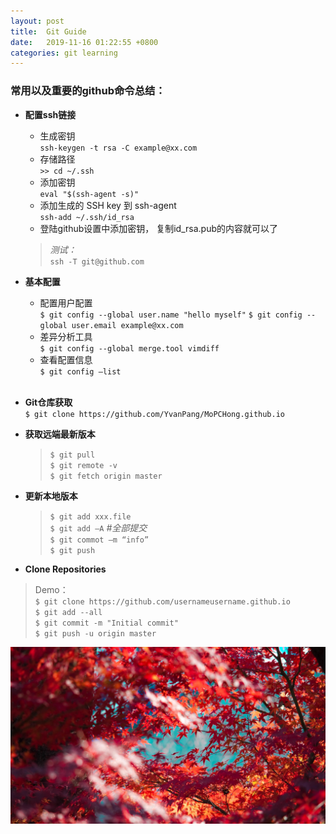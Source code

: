 ```yaml
---
layout: post
title:  Git Guide
date:   2019-11-16 01:22:55 +0800
categories: git learning
---
```

### 常用以及重要的github命令总结：

* **配置ssh链接**

   + 生成密钥  
   `ssh-keygen -t rsa -C example@xx.com`
   + 存储路径  
   `>> cd ~/.ssh`
   + 添加密钥  
   `eval "$(ssh-agent -s)"`
   + 添加生成的 SSH key 到 ssh-agent  
   `ssh-add ~/.ssh/id_rsa`
   + 登陆github设置中添加密钥， 复制id_rsa.pub的内容就可以了  
	>*测试：*  
   `ssh -T git@github.com`

* **基本配置**
   + 配置用户配置  
   `$ git config --global user.name "hello myself"`
   `$ git config --global user.email example@xx.com`
   + 差异分析工具  
   `$ git config --global merge.tool vimdiff`
   + 查看配置信息  
   `$ git config –list`
<br></br>
* **Git仓库获取**  
	`$ git clone https://github.com/YvanPang/MoPCHong.github.io`

* **获取远端最新版本**
	>`$ git pull`  
	`$ git remote -v`  
	`$ git fetch origin master`

* **更新本地版本**
   >`$ git add xxx.file`  
   `$ git add –A`    *#全部提交*  
   `$ git commot –m “info”`  
   `$ git push` </br>

* **Clone Repositories**
>Demo：  
>`$ git clone https://github.com/usernameusername.github.io`  
 `$ git add --all`  
 `$ git commit -m "Initial commit"`    
 `$ git push -u origin master`  


![avatar](/assets/images/header_bg.jpg)